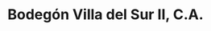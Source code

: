 ---
title: "Bodegón Villa del Sur II, C.A."
url: /ciudad-guayana-puerto-ordaz/bodegon-villa-del-sur-ii-c-a/
shop: comodidad
---